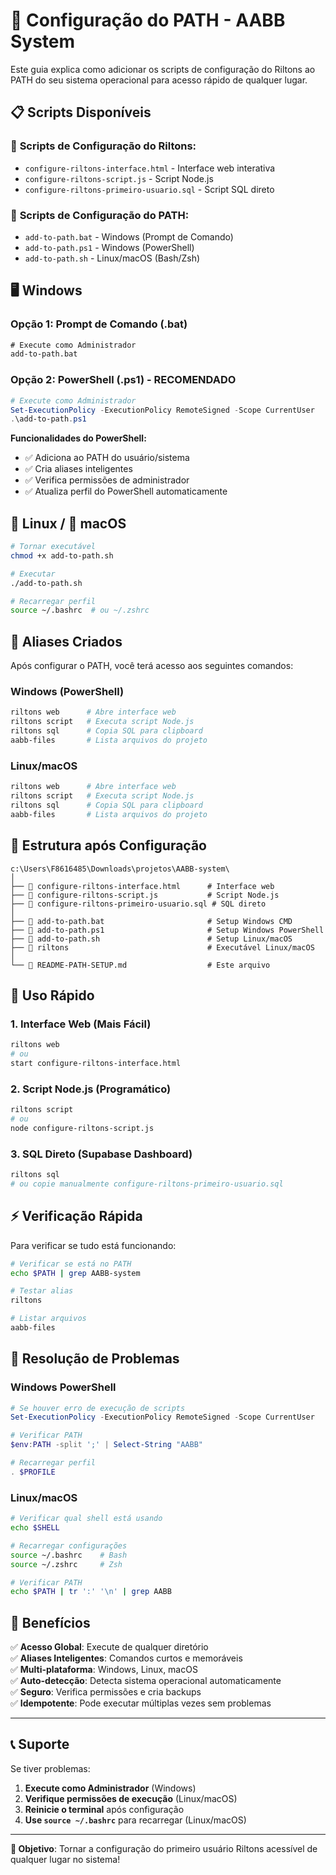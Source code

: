 # 🚀 Configuração do PATH - AABB System

Este guia explica como adicionar os scripts de configuração do Riltons ao PATH do seu sistema operacional para acesso rápido de qualquer lugar.

## 📋 Scripts Disponíveis

### 🎯 **Scripts de Configuração do Riltons:**
- `configure-riltons-interface.html` - Interface web interativa
- `configure-riltons-script.js` - Script Node.js
- `configure-riltons-primeiro-usuario.sql` - Script SQL direto

### 🔧 **Scripts de Configuração do PATH:**
- `add-to-path.bat` - Windows (Prompt de Comando)
- `add-to-path.ps1` - Windows (PowerShell)
- `add-to-path.sh` - Linux/macOS (Bash/Zsh)

## 🖥️ Windows

### Opção 1: Prompt de Comando (.bat)
```cmd
# Execute como Administrador
add-to-path.bat
```

### Opção 2: PowerShell (.ps1) - **RECOMENDADO**
```powershell
# Execute como Administrador
Set-ExecutionPolicy -ExecutionPolicy RemoteSigned -Scope CurrentUser
.\add-to-path.ps1
```

**Funcionalidades do PowerShell:**
- ✅ Adiciona ao PATH do usuário/sistema
- ✅ Cria aliases inteligentes
- ✅ Verifica permissões de administrador
- ✅ Atualiza perfil do PowerShell automaticamente

## 🐧 Linux / 🍎 macOS

```bash
# Tornar executável
chmod +x add-to-path.sh

# Executar
./add-to-path.sh

# Recarregar perfil
source ~/.bashrc  # ou ~/.zshrc
```

## 🎯 Aliases Criados

Após configurar o PATH, você terá acesso aos seguintes comandos:

### Windows (PowerShell)
```powershell
riltons web      # Abre interface web
riltons script   # Executa script Node.js  
riltons sql      # Copia SQL para clipboard
aabb-files       # Lista arquivos do projeto
```

### Linux/macOS
```bash
riltons web      # Abre interface web
riltons script   # Executa script Node.js
riltons sql      # Copia SQL para clipboard  
aabb-files       # Lista arquivos do projeto
```

## 📁 Estrutura após Configuração

```
c:\Users\F8616485\Downloads\projetos\AABB-system\
│
├── 📄 configure-riltons-interface.html      # Interface web
├── 📄 configure-riltons-script.js           # Script Node.js  
├── 📄 configure-riltons-primeiro-usuario.sql # SQL direto
│
├── 🔧 add-to-path.bat                       # Setup Windows CMD
├── 🔧 add-to-path.ps1                       # Setup Windows PowerShell
├── 🔧 add-to-path.sh                        # Setup Linux/macOS
├── 🔧 riltons                               # Executável Linux/macOS
│
└── 📖 README-PATH-SETUP.md                  # Este arquivo
```

## 🚀 Uso Rápido

### 1. **Interface Web (Mais Fácil)**
```bash
riltons web
# ou
start configure-riltons-interface.html
```

### 2. **Script Node.js (Programático)**
```bash
riltons script
# ou  
node configure-riltons-script.js
```

### 3. **SQL Direto (Supabase Dashboard)**
```bash
riltons sql
# ou copie manualmente configure-riltons-primeiro-usuario.sql
```

## ⚡ Verificação Rápida

Para verificar se tudo está funcionando:

```bash
# Verificar se está no PATH
echo $PATH | grep AABB-system

# Testar alias
riltons

# Listar arquivos
aabb-files
```

## 🔧 Resolução de Problemas

### Windows PowerShell
```powershell
# Se houver erro de execução de scripts
Set-ExecutionPolicy -ExecutionPolicy RemoteSigned -Scope CurrentUser

# Verificar PATH
$env:PATH -split ';' | Select-String "AABB"

# Recarregar perfil
. $PROFILE
```

### Linux/macOS
```bash
# Verificar qual shell está usando
echo $SHELL

# Recarregar configurações
source ~/.bashrc    # Bash
source ~/.zshrc     # Zsh

# Verificar PATH
echo $PATH | tr ':' '\n' | grep AABB
```

## 🎉 Benefícios

✅ **Acesso Global**: Execute de qualquer diretório  
✅ **Aliases Inteligentes**: Comandos curtos e memoráveis  
✅ **Multi-plataforma**: Windows, Linux, macOS  
✅ **Auto-detecção**: Detecta sistema operacional automaticamente  
✅ **Seguro**: Verifica permissões e cria backups  
✅ **Idempotente**: Pode executar múltiplas vezes sem problemas  

---

## 📞 Suporte

Se tiver problemas:

1. **Execute como Administrador** (Windows)
2. **Verifique permissões de execução** (Linux/macOS)  
3. **Reinicie o terminal** após configuração
4. **Use `source ~/.bashrc`** para recarregar (Linux/macOS)

---

**🎯 Objetivo**: Tornar a configuração do primeiro usuário Riltons acessível de qualquer lugar no sistema!
